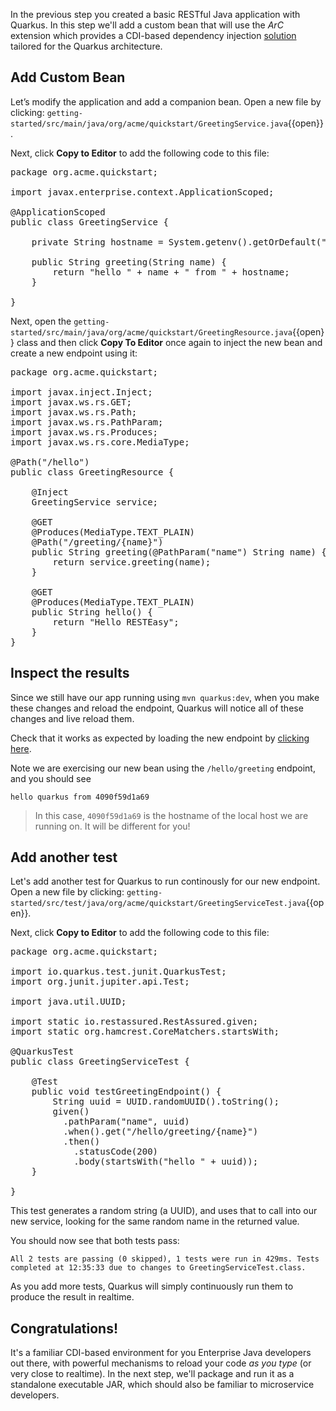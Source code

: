 In the previous step you created a basic RESTful Java application with Quarkus. In this step we'll add a custom bean that will use the _ArC_ extension which provides a CDI-based dependency injection [solution](https://quarkus.io/guides/cdi-reference.html) tailored for the Quarkus architecture.

## Add Custom Bean

Let’s modify the application and add a companion bean. Open a new file by clicking: `getting-started/src/main/java/org/acme/quickstart/GreetingService.java`{{open}}.

Next, click **Copy to Editor** to add the following code to this file:

<pre class="file" data-filename="./getting-started/src/main/java/org/acme/quickstart/GreetingService.java" data-target="replace">
package org.acme.quickstart;

import javax.enterprise.context.ApplicationScoped;

@ApplicationScoped
public class GreetingService {

    private String hostname = System.getenv().getOrDefault("HOSTNAME", "unknown");

    public String greeting(String name) {
        return "hello " + name + " from " + hostname;
    }

}
</pre>

Next, open the `getting-started/src/main/java/org/acme/quickstart/GreetingResource.java`{{open}} class and then click **Copy To Editor** once again to inject the new bean and create a new endpoint using it:

<pre class="file" data-filename="./getting-started/src/main/java/org/acme/quickstart/GreetingResource.java" data-target="replace">
package org.acme.quickstart;

import javax.inject.Inject;
import javax.ws.rs.GET;
import javax.ws.rs.Path;
import javax.ws.rs.PathParam;
import javax.ws.rs.Produces;
import javax.ws.rs.core.MediaType;

@Path("/hello")
public class GreetingResource {

    @Inject
    GreetingService service;

    @GET
    @Produces(MediaType.TEXT_PLAIN)
    @Path("/greeting/{name}")
    public String greeting(@PathParam("name") String name) {
        return service.greeting(name);
    }

    @GET
    @Produces(MediaType.TEXT_PLAIN)
    public String hello() {
        return "Hello RESTEasy";
    }
}
</pre>

## Inspect the results

Since we still have our app running using `mvn quarkus:dev`, when you make these changes and reload the endpoint, Quarkus will notice all of these changes and live reload them.

Check that it works as expected by loading the new endpoint by [clicking here](https://[[CLIENT_SUBDOMAIN]]-8080-[[KATACODA_HOST]].environments.katacoda.com/hello/greeting/quarkus).

Note we are exercising our new bean using the `/hello/greeting` endpoint, and you should see

```console
hello quarkus from 4090f59d1a69
```

> In this case, `4090f59d1a69` is the hostname of the local host we are running on. It will be different for you!

## Add another test

Let's add another test for Quarkus to run continously for our new endpoint. Open a new file by clicking: `getting-started/src/test/java/org/acme/quickstart/GreetingServiceTest.java`{{open}}.

Next, click **Copy to Editor** to add the following code to this file:

<pre class="file" data-filename="./getting-started/src/test/java/org/acme/quickstart/GreetingServiceTest.java" data-target="replace">
package org.acme.quickstart;

import io.quarkus.test.junit.QuarkusTest;
import org.junit.jupiter.api.Test;

import java.util.UUID;

import static io.restassured.RestAssured.given;
import static org.hamcrest.CoreMatchers.startsWith;

@QuarkusTest
public class GreetingServiceTest {

    @Test
    public void testGreetingEndpoint() {
        String uuid = UUID.randomUUID().toString();
        given()
          .pathParam("name", uuid)
          .when().get("/hello/greeting/{name}")
          .then()
            .statusCode(200)
            .body(startsWith("hello " + uuid));
    }

}
</pre>

This test generates a random string (a UUID), and uses that to call into our new service, looking for the same random name in the returned value.

You should now see that both tests pass:

```
All 2 tests are passing (0 skipped), 1 tests were run in 429ms. Tests completed at 12:35:33 due to changes to GreetingServiceTest.class.
```
As you add more tests, Quarkus will simply continuously run them to produce the result in realtime.

## Congratulations!

It's a familiar CDI-based environment for you Enterprise Java developers out there, with powerful mechanisms to reload your code _as you type_ (or very close to realtime). In the next step, we'll package and run it as a standalone executable JAR, which should also be familiar to microservice developers.
